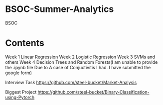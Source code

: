 # BSOC-Summer-Analytics
BSOC
# Contents

Week 1 Linear Regression
Week 2 Logistic Regression
Week 3 SVMs and others
Week 4 Decision Trees and Random Forests(I am unable to provide the .ipynb file Due to A case of Conjuctivitis I had. I have submitted the google form)

Interview Task https://github.com/steel-bucket/Market-Analysis

Biggest Project https://github.com/steel-bucket/Binary-Classification-using-Pytorch
